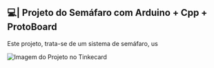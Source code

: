 ## 💻| Projeto do Semáfaro com Arduino + Cpp + ProtoBoard

  Este projeto, trata-se de um sistema de semáfaro, us

![Imagem do Projeto no Tinkecard](https://github.com/user-attachments/assets/49206bc0-7cde-4ada-b7f5-ab6e50eed3be)

